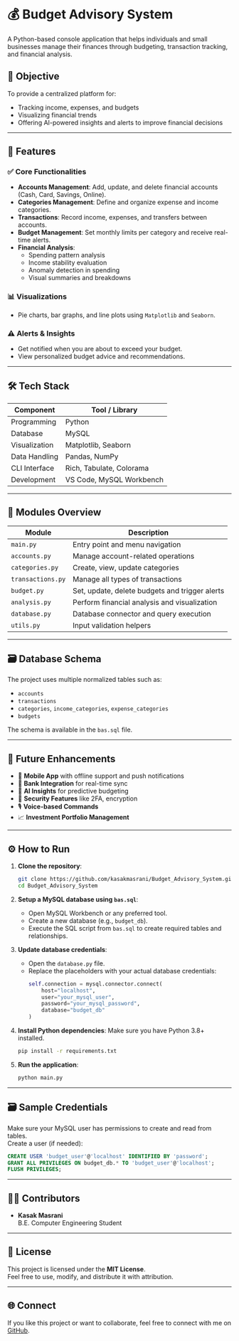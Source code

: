 # 💰 Budget Advisory System

A Python-based console application that helps individuals and small businesses manage their finances through budgeting, transaction tracking, and financial analysis.

## 🎯 Objective

To provide a centralized platform for:
- Tracking income, expenses, and budgets
- Visualizing financial trends
- Offering AI-powered insights and alerts to improve financial decisions

---

## 🧩 Features

### ✅ Core Functionalities
- **Accounts Management**: Add, update, and delete financial accounts (Cash, Card, Savings, Online).
- **Categories Management**: Define and organize expense and income categories.
- **Transactions**: Record income, expenses, and transfers between accounts.
- **Budget Management**: Set monthly limits per category and receive real-time alerts.
- **Financial Analysis**:
  - Spending pattern analysis
  - Income stability evaluation
  - Anomaly detection in spending
  - Visual summaries and breakdowns

### 📊 Visualizations
- Pie charts, bar graphs, and line plots using `Matplotlib` and `Seaborn`.

### ⚠️ Alerts & Insights
- Get notified when you are about to exceed your budget.
- View personalized budget advice and recommendations.

---

## 🛠️ Tech Stack

| Component      | Tool / Library                  |
|----------------|----------------------------------|
| Programming    | Python                          |
| Database       | MySQL                           |
| Visualization  | Matplotlib, Seaborn             |
| Data Handling  | Pandas, NumPy                   |
| CLI Interface  | Rich, Tabulate, Colorama        |
| Development    | VS Code, MySQL Workbench        |

---

## 📁 Modules Overview

| Module          | Description |
|-----------------|-------------|
| `main.py`       | Entry point and menu navigation |
| `accounts.py`   | Manage account-related operations |
| `categories.py` | Create, view, update categories |
| `transactions.py`| Manage all types of transactions |
| `budget.py`     | Set, update, delete budgets and trigger alerts |
| `analysis.py`   | Perform financial analysis and visualization |
| `database.py`   | Database connector and query execution |
| `utils.py`      | Input validation helpers |

---

## 🗃️ Database Schema

The project uses multiple normalized tables such as:
- `accounts`
- `transactions`
- `categories`, `income_categories`, `expense_categories`
- `budgets`

The schema is available in the `bas.sql` file.

---

## 🚀 Future Enhancements

- 📱 **Mobile App** with offline support and push notifications
- 🏦 **Bank Integration** for real-time sync
- 🤖 **AI Insights** for predictive budgeting
- 🔐 **Security Features** like 2FA, encryption
- 🎙️ **Voice-based Commands**
- 📈 **Investment Portfolio Management**

---

## ⚙️ How to Run

1. **Clone the repository**:
   ```bash
   git clone https://github.com/kasakmasrani/Budget_Advisory_System.git
   cd Budget_Advisory_System
   ```

2. **Setup a MySQL database using `bas.sql`**:
   - Open MySQL Workbench or any preferred tool.
   - Create a new database (e.g., `budget_db`).
   - Execute the SQL script from `bas.sql` to create required tables and relationships.

3. **Update database credentials**:
   - Open the `database.py` file.
   - Replace the placeholders with your actual database credentials:
     ```python
     self.connection = mysql.connector.connect(
         host="localhost",
         user="your_mysql_user",
         password="your_mysql_password",
         database="budget_db"
     )
     ```

4. **Install Python dependencies**:
   Make sure you have Python 3.8+ installed.
   ```bash
   pip install -r requirements.txt
   ```

5. **Run the application**:
   ```bash
   python main.py
   ```

---

## 🗃️ Sample Credentials

Make sure your MySQL user has permissions to create and read from tables.  
Create a user (if needed):

```sql
CREATE USER 'budget_user'@'localhost' IDENTIFIED BY 'password';
GRANT ALL PRIVILEGES ON budget_db.* TO 'budget_user'@'localhost';
FLUSH PRIVILEGES;
```

---

## 👩‍💻 Contributors

- **Kasak Masrani**  
  B.E. Computer Engineering Student  
  

---

## 📜 License

This project is licensed under the **MIT License**.  
Feel free to use, modify, and distribute it with attribution.

---

## 🌐 Connect

If you like this project or want to collaborate, feel free to connect with me on [GitHub](https://github.com/kasakmasrani).

